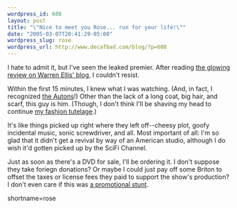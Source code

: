 ```yaml
--- 
wordpress_id: 608
layout: post
title: "\"Nice to meet you Rose... run for your life!\""
date: "2005-03-07T20:41:29-05:00"
wordpress_slug: rose
wordpress_url: http://www.decafbad.com/blog/?p=608
---
```

I hate to admit it, but I've seen the leaked premier.  After reading [the glowing review on Warren Ellis' blog][we], I couldn't resist.  
  
  Within the first 15 minutes, I knew what I was watching.  (And, in fact, I recognized [the Autons][autons]!)  Other than the lack of a long coat, big hair, and scarf, this guy is him.  (Though, I don't think I'll be shaving my head to continue [my fashion tutelage][fashion].)
  
  It's like things picked up right where they left off--cheesy plot, goofy incidental music, sonic screwdriver, and all.  Most important of all: I'm so glad that it didn't get a revival by way of an American studio, although I do wish it'd gotten picked up by the SciFi Channel.
  
  Just as soon as there's a DVD for sale, I'll be ordering it.  I don't suppose they take foriegn donations?  Or maybe I could just pay off some Briton to offset the taxes or license fees they paid to support the show's production?  I don't even care if this was [a promotional stunt][stunt].
  
[autons]:http://www.bbc.co.uk/dna/h2g2/A1090126
[stunt]:http://slashdot.org/comments.pl?sid=141673&#38;cid=11867776
[we]:http://www.warrenellis.com/index.php?p=433
[fashion]:http://www.decafbad.com/blog/2005/02/19/tonights_items_of_little_import
<!--more-->
shortname=rose
